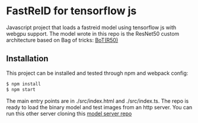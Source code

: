 # FastReID for tensorflow js

Javascript project that loads a fastreid model using tensorflow js with webgpu support. The model wrote in this repo is the ResNet50 custom architecture based on Bag of tricks: [BoT(R50)](https://openaccess.thecvf.com/content_CVPRW_2019/papers/TRMTMCT/Luo_Bag_of_Tricks_and_a_Strong_Baseline_for_Deep_Person_CVPRW_2019_paper.pdf)

## Installation
This project can be installed and tested through npm and webpack config:
```bash
$ npm install
$ npm start
```
The main entry points are in ./src/index.html and ./src/index.ts. The repo is ready to load the binary model and test images from an http server. You can run this other server cloning this [model server repo](https://github.com/tryiris-ai/model.tensorjs.server)